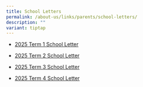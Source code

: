 ```yaml
---
title: School Letters
permalink: /about-us/links/parents/school-letters/
description: ""
variant: tiptap
---
```

<ul data-tight="true" class="tight">
<li>
<p><a href="/files/2025/For Parents/2025_Term_1_Letter_to_Parents_2_Jan_2025.pdf" rel="noopener nofollow" target="_blank">2025 Term 1 School Letter</a>
</p>
</li>
<li>
<p><a href="/files/2025/For Parents/2025_Term_2_Letter_to_Parent_Final_Version.pdf" rel="noopener noreferrer nofollow" target="_blank">2025 Term 2 School Letter</a>
</p>
</li>
<li>
<p><a href="/files/2025/For Parents/2025_Term_3_Letter_to_Parent.pdf" rel="noopener nofollow" target="_blank">2025 Term 3 School Letter</a>
</p>
</li>
<li>
<p><a href="/files/2025_Term_4_Letter_to_Parent_15_Sep_2025_Final.pdf" rel="noopener noreferrer nofollow" target="_blank">2025 Term 4 School Letter</a>
</p>
</li>
</ul>
<p></p>